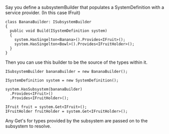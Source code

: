 Say you define a subsystemBuilder that populates a SystemDefinition with a service provider. (In this case IFruit)

```
class BananaBuilder: ISubsystemBuilder
{
  public void Build(ISystemDefinition system)
  {
    system.HasSingelton<Banana>().Provides<IFruit>();
    system.HasSingelton<Bowl>().Provides<IFruitHolder>();
  }
}
```

Then you can use this builder to be the source of the types within it.
```
ISubsystemBuilder bananaBuilder = new BananaBuilder();

ISystemDefinition system = new SystemDefinition();

system.HasSubsystem(bananaBuilder)
  .Provides<IFruit>()
  .Provides<IFruitHolder>();

IFruit fruit = system.Get<IFruit>();
IFruitHolder fruitHolder = system.Get<IFruitHolder>();
```

Any Get's for types provided by the subsystem are passed on to the subsystem to resolve.